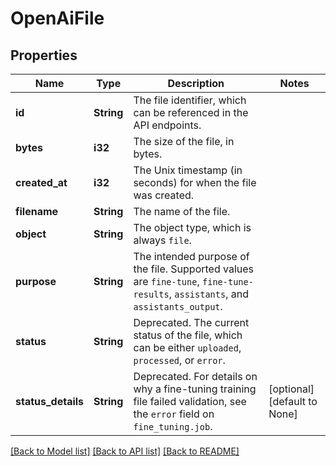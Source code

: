 # OpenAiFile

## Properties
Name | Type | Description | Notes
------------ | ------------- | ------------- | -------------
**id** | **String** | The file identifier, which can be referenced in the API endpoints. | 
**bytes** | **i32** | The size of the file, in bytes. | 
**created_at** | **i32** | The Unix timestamp (in seconds) for when the file was created. | 
**filename** | **String** | The name of the file. | 
**object** | **String** | The object type, which is always `file`. | 
**purpose** | **String** | The intended purpose of the file. Supported values are `fine-tune`, `fine-tune-results`, `assistants`, and `assistants_output`. | 
**status** | **String** | Deprecated. The current status of the file, which can be either `uploaded`, `processed`, or `error`. | 
**status_details** | **String** | Deprecated. For details on why a fine-tuning training file failed validation, see the `error` field on `fine_tuning.job`. | [optional] [default to None]

[[Back to Model list]](../README.md#documentation-for-models) [[Back to API list]](../README.md#documentation-for-api-endpoints) [[Back to README]](../README.md)


